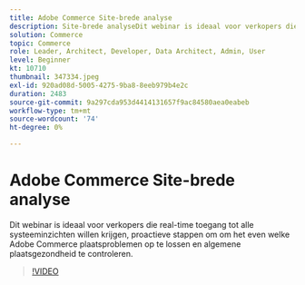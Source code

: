 ```yaml
---
title: Adobe Commerce Site-brede analyse
description: Site-brede analyseDit webinar is ideaal voor verkopers die real-time toegang tot alle systeeminzichten willen krijgen, proactieve stappen om het even welke Adobe Commerce plaatsproblemen op te lossen en algemene plaatsgezondheid te controleren.
solution: Commerce
topic: Commerce
role: Leader, Architect, Developer, Data Architect, Admin, User
level: Beginner
kt: 10710
thumbnail: 347334.jpeg
exl-id: 920ad08d-5005-4275-9ba8-8eeb979b4e2c
duration: 2483
source-git-commit: 9a297cda953d4414131657f9ac84580aea0eabeb
workflow-type: tm+mt
source-wordcount: '74'
ht-degree: 0%

---
```


# Adobe Commerce Site-brede analyse

Dit webinar is ideaal voor verkopers die real-time toegang tot alle systeeminzichten willen krijgen, proactieve stappen om om het even welke Adobe Commerce plaatsproblemen op te lossen en algemene plaatsgezondheid te controleren.

>[!VIDEO](https://video.tv.adobe.com/v/347334/?quality=12&learn=on)
